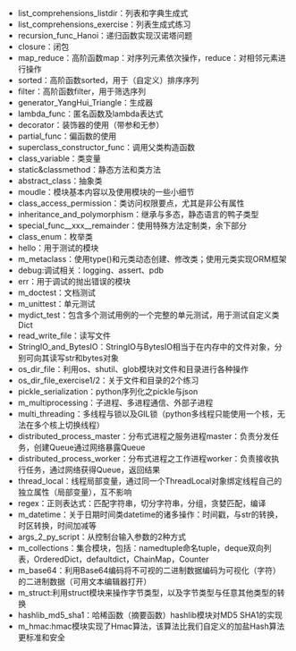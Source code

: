 
- list_comprehensions_listdir：列表和字典生成式
- list_comprehensions_exercise：列表生成式练习
- recursion_func_Hanoi：递归函数实现汉诺塔问题
- closure：闭包
- map_reduce：高阶函数map：对序列元素依次操作，reduce：对相邻元素进行操作
- sorted：高阶函数sorted，用于（自定义）排序序列
- filter：高阶函数filter，用于筛选序列
- generator_YangHui_Triangle：生成器
- lambda_func：匿名函数及lambda表达式
- decorator：装饰器的使用（带参和无参）
- partial_func：偏函数的使用
- superclass_constructor_func：调用父类构造函数
- class_variable：类变量
- static&classmethod：静态方法和类方法
- abstract_class：抽象类
- moudle：模块基本内容以及使用模块的一些小细节
- class_access_permission：类访问权限要点，尤其是非公有属性
- inheritance_and_polymorphism：继承与多态，静态语言的鸭子类型
- special_func__xxx__remainder：使用特殊方法定制类，余下部分
- class_enum：枚举类
- hello：用于测试的模块
- m_metaclass：使用type()和元类动态创建、修改类；使用元类实现ORM框架
- debug:调试相关：logging、assert、pdb
- err：用于调试的抛出错误的模块
- m_doctest：文档测试
- m_unittest：单元测试
- mydict_test：包含多个测试用例的一个完整的单元测试，用于测试自定义类Dict
- read_write_file：读写文件
- StringIO_and_BytesIO：StringIO与BytesIO相当于在内存中的文件对象，分别可向其读写str和bytes对象
- os_dir_file：利用os、shutil、glob模块对文件和目录进行各种操作
- os_dir_file_exercise1/2：关于文件和目录的2个练习
- pickle_serialization：python序列化之pickle与json
- m_multiprocessing：子进程、多进程通信、外部子进程
- multi_threading：多线程与锁以及GIL锁（python多线程只能使用一个核，无法在多个核上切换线程）
- distributed_process_master：分布式进程之服务进程master：负责分发任务，创建Queue通过网络暴露Queue
- distributed_process_worker：分布式进程之工作进程worker：负责接收执行任务，通过网络获得Queue，返回结果
- thread_local：线程局部变量，通过同一个ThreadLocal对象绑定线程自己的独立属性（局部变量），互不影响 
- regex：正则表达式：匹配字符串，切分字符串，分组，贪婪匹配，编译
- m_datetime：关于日期时间类datetime的诸多操作：时间戳，与str的转换，时区转换，时间加减等
- args_2_py_script：从控制台输入参数的2种方式
- m_collections：集合模块，包括：namedtuple命名tuple，deque双向列表，OrderedDict，defaultdict，ChainMap，Counter
- m_base64：利用Base64编码将不可视的二进制数据编码为可视化（字符）的二进制数据（可用文本编辑器打开）
- m_struct:利用struct模块来操作字节类型，以及字节类型与任意其他类型的转换
- hashlib_md5_sha1：哈稀函数（摘要函数）hashlib模块对MD5 SHA1的实现
- m_hmac:hmac模块实现了Hmac算法，该算法比我们自定义的加盐Hash算法更标准和安全

